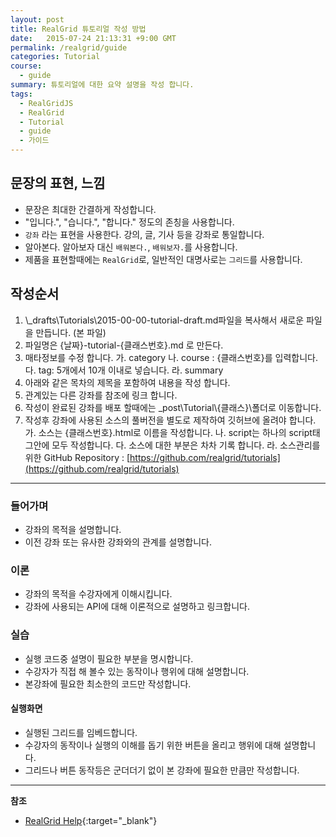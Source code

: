 ```yaml
---
layout: post
title: RealGrid 튜토리얼 작성 방법
date:   2015-07-24 21:13:31 +9:00 GMT
permalink: /realgrid/guide
categories: Tutorial
course:
  - guide
summary: 튜토리얼에 대한 요약 설명을 작성 합니다.
tags: 
  - RealGridJS
  - RealGrid
  - Tutorial
  - guide
  - 가이드
---
```


## 문장의 표현, 느낌
* 문장은 최대한 간결하게 작성합니다.
* "입니다.", "습니다.", "합니다." 정도의 존칭을 사용합니다.
* `강좌` 라는 표현을 사용한다. 강의, 글, 기사 등을 강좌로 통일합니다.
* 알아본다. 알아보자 대신 `배워본다.`, `배워보자.`를 사용합니다.
* 제품을 표현할때에는 `RealGrid`로, 일반적인 대명사로는 `그리드`를 사용합니다.

## 작성순서
1. \\\_drafts\\Tutorials\\2015-00-00-tutorial-draft.md파일을 복사해서 새로운 파일을 만듭니다. (본 파일)
2. 파일명은 {날짜}-tutorial-{클래스번호}.md 로 만든다.
3. 매타정보를 수정 합니다.
    가. category
    나. course : {클래스번호}를 입력합니다.
    다. tag: 5개에서 10개 이내로 넣습니다.
    라. summary
4. 아래와 같은 목차의 제목을 포함하여 내용을 작성 합니다.
5. 관계있는 다른 강좌를 참조에 링크 합니다.
6. 작성이 완료된 강좌를 배포 할때에는 \_post\\Tutorial\\{클래스}\\폴더로 이동합니다.
7. 작성후 강좌에 사용된 소스의 풀버전을 별도로 제작하여 깃허브에 올려야 합니다.
    가. 소스는 {클래스번호}.html로 이름을 작성합니다.
    나. script는 하나의 script태그안에 모두 작성합니다.
    다. 소스에 대한 부분은 차차 기록 합니다.
    라. 소스관리를 위한 GitHub Repository : [https://github.com/realgrid/tutorials](https://github.com/realgrid/tutorials)

---

### 들어가며

* 강좌의 목적을 설명합니다.
* 이전 강좌 또는 유사한 강좌와의 관계를 설명합니다.

### 이론

* 강좌의 목적을 수강자에게 이해시킵니다.
* 강좌에 사용되는 API에 대해 이론적으로 설명하고 링크합니다.

### 실습

* 실행 코드중 설명이 필요한 부분을 명시합니다.
* 수강자가 직접 해 볼수 있는 동작이나 행위에 대해 설명합니다.
* 본강좌에 필요한 최소한의 코드만 작성합니다.

#### 실행화면

* 실행된 그리드를 임베드합니다.
* 수강자의 동작이나 실행의 이해를 돕기 위한 버튼을 올리고 행위에 대해 설명합니다.
* 그리드나 버튼 동작등은 군더더기 없이 본 강좌에 필요한 만큼만 작성합니다.

---
**참조**

* [RealGrid Help](http://help.realgrid.com){:target="_blank"}